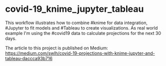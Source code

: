 # covid-19_knime_jupyter_tableau

This workflow illustrates how to combine #knime for data integration, #Jupyter to fit models and #Tableau to create visualizations.
As real world example I'm using the #covid19 data to calculate projections for the next 30 days.

The article to this project is published on Medium:
https://medium.com/swlh/covid-19-projections-with-knime-jupyter-and-tableau-daccca93b716
